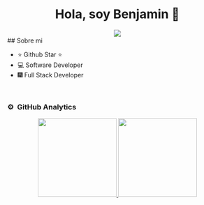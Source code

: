 <div align="center">
<h1 align="center">Hola, soy Benjamin 👋</h1>
</div>
<div align="center">
  <img src="https://i.redd.it/bk9mt0spt9631.gif">
</div>
## Sobre mi

- ⭐ Github Star ⭐ 
- 💻 Software Developer
- 🎆 Full Stack Developer
<br>

### ⚙️ &nbsp;GitHub Analytics

<p align="center">
<a href="https://github.com/SaveThisAngel">
  <img height="180em" src="https://github-readme-stats-eight-theta.vercel.app/api?username=SaveThisAngel&show_icons=true&theme=algolia&include_all_commits=true&count_private=true"/>
  <img height="180em" src="https://github-readme-stats-eight-theta.vercel.app/api/top-langs/?username=SaveThisAngel&layout=compact&langs_count=8&theme=algolia"/>
</a>
</p>
